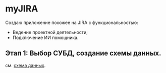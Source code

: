 # myJIRA
Создаю приложение похожее на JIRA с функциональностью:
- Ведение проектной деятельности;
- Подключение ИИ помощника.
## Этап 1: Выбор СУБД, создание схемы данных.
см. [схема данных](./data-scheme/myJIRA.sql).

